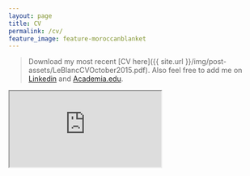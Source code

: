 ```yaml
---
layout: page
title: CV
permalink: /cv/
feature_image: feature-moroccanblanket
---
```

> <i class="fa fa-download"></i> Download my most recent [CV here]({{ site.url }}/img/post-assets/LeBlancCVOctober2015.pdf). Also feel free to add me on [Linkedin](https://www.linkedin.com/pub/zoe-leblanc/46/650/70b) and [Academia.edu](https://vanderbilt.academia.edu/ZoeLeBlanc).
> 
<div class="pdf">
<iframe src="https://drive.google.com/file/d/0B4zUJZnLwaTtUDJXNVl1MGY4Ukk/preview"></iframe>
</div>
